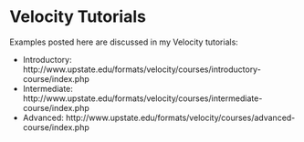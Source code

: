 # Velocity Tutorials

Examples posted here are discussed in my Velocity tutorials:

<ul>
<li>Introductory: http://www.upstate.edu/formats/velocity/courses/introductory-course/index.php</li>
<li>Intermediate: http://www.upstate.edu/formats/velocity/courses/intermediate-course/index.php</li>
<li>Advanced: http://www.upstate.edu/formats/velocity/courses/advanced-course/index.php</li>
</ul>